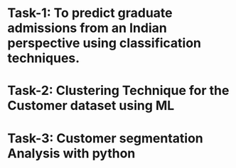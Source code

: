 # Task-1: To predict graduate admissions from an Indian perspective using classification techniques.
# Task-2: Clustering Technique for the Customer dataset using ML
# Task-3: Customer segmentation Analysis with python

